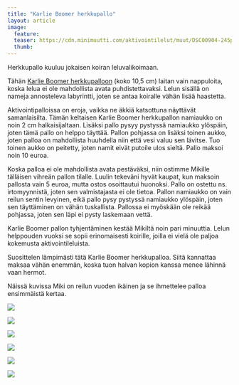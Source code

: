 ```yaml
---
title: "Karlie Boomer herkkupallo"
layout: article
image:
  feature:
  teaser: https://cdn.minimuutti.com/aktivointilelut/muut/DSC00904-245px.jpg
  thumb:
---
```


Herkkupallo kuuluu jokaisen koiran leluvalikoimaan.

Tähän [Karlie Boomer herkkupalloon](http://clk.tradedoubler.com/click?p(210840)a(2526211)g(19927404)url(http://www.zooplus.fi/shop/koirat/lelut/aktivointilelut/aktivointi/141727)) (koko 10,5 cm) laitan vain nappuloita, koska lelua ei ole mahdollista avata puhdistettavaksi. Lelun sisällä on nameja annosteleva labyrintti, joten se antaa koiralle vähän lisää haastetta.

Aktivointipalloissa on eroja, vaikka ne äkkiä katsottuna näyttävät samanlaisilta. Tämän keltaisen Karlie Boomer herkkupallon namiaukko on noin 2 cm halkaisijaltaan. Lisäksi pallo pysyy pystyssä namiaukko ylöspäin, joten tämä pallo on helppo täyttää. Pallon pohjassa on lisäksi toinen aukko, joten palloa on mahdollista huuhdella niin että vesi valuu sen lävitse. Tuo toinen aukko on peitetty, joten namit eivät putoile ulos sieltä. Pallo maksoi noin 10 euroa.

Koska palloa ei ole mahdollista avata pestäväksi, niin ostimme Mikille tälläisen vihreän pallon tilalle. Luulin tekeväni hyvät kaupat, kun maksoin pallosta vain 5 euroa, mutta ostos osoittautui huonoksi. Pallo on ostettu ns. irtomyynnistä, joten sen valmistajasta ei ole tietoa. Pallon namiaukko on vain reilun sentin levyinen, eikä pallo pysy pystyssä namiaukko ylöspäin, joten sen täyttäminen on vähän tuskallista. Pallossa ei myöskään ole reikää pohjassa, joten sen läpi ei pysty laskemaan vettä.

Karlie Boomer pallon tyhjentäminen kestää Mikiltä noin pari minuuttia. Lelun helppouden vuoksi se sopii erinomaisesti koirille, joilla ei vielä ole paljoa kokemusta aktivointileluista.

Suosittelen lämpimästi tätä Karlie Boomer herkkupalloa. Siitä kannattaa maksaa vähän enemmän, koska tuon halvan kopion kanssa menee lähinnä vaan hermot.

Näissä kuvissa Miki on reilun vuoden ikäinen ja se ihmettelee palloa ensimmäistä kertaa.

![](https://cdn.minimuutti.com/aktivointilelut/muut/DSC00913_2-800px.jpg)

![](https://cdn.minimuutti.com/aktivointilelut/muut/DSC00904_2-800px.jpg)

![](https://cdn.minimuutti.com/aktivointilelut/muut/DSC00991_2-800px.jpg)

![](https://cdn.minimuutti.com/aktivointilelut/muut/DSC00992_2-800px.jpg)

![](https://cdn.minimuutti.com/aktivointilelut/muut/DSC00996-800px.jpg)

![](https://cdn.minimuutti.com/aktivointilelut/muut/DS57995-800px.jpg)
